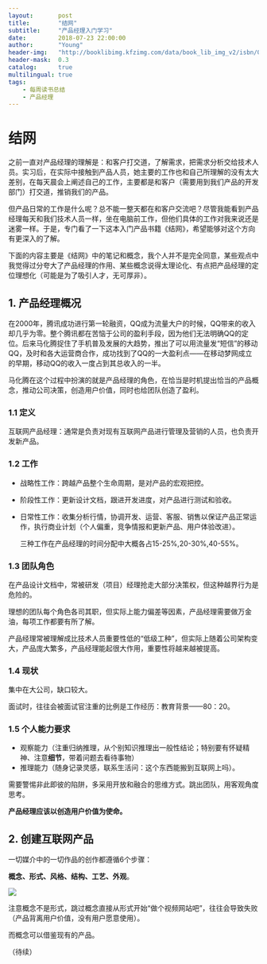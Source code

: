```yaml
---
layout:       post
title:        "结网"
subtitle:     "产品经理入门学习"
date:         2018-07-23 22:00:00
author:       "Young"
header-img:   "http://booklibimg.kfzimg.com/data/book_lib_img_v2/isbn/0/d660/d6603c95313aa87f3675af1fe66fa17e_0_0_0_0.jpg"
header-mask:  0.3
catalog:      true
multilingual: true
tags:
    - 每周读书总结
    - 产品经理
---
```


# 结网

之前一直对产品经理的理解是：和客户打交道，了解需求，把需求分析交给技术人员。实习后，在实际中接触到产品人员，她主要的工作也和自己所理解的没有太大差别，在每天晨会上阐述自己的工作，主要都是和客户（需要用到我们产品的开发部门）打交道，推销我们的产品。

但产品日常的工作是什么呢？总不能一整天都在和客户交流吧？尽管我能看到产品经理每天和我们技术人员一样，坐在电脑前工作，但他们具体的工作对我来说还是迷雾一样。于是，专门看了一下这本入门产品书籍《结网》，希望能够对这个方向有更深入的了解。

下面的内容主要是《结网》中的笔记和概念，我个人并不是完全同意，某些观点中我觉得过分夸大了产品经理的作用、某些概念说得太理论化、有点把产品经理的定位理想化（可能是为了吸引人才，无可厚非）。

## 1. 产品经理概况

在2000年，腾讯成功进行第一轮融资，QQ成为流量大户的时候，QQ带来的收入却几乎为零。整个腾讯都在苦恼于公司的盈利手段，因为他们无法明确QQ的定位。后来马化腾捉住了手机普及发展的大趋势，推出了可以用流量发“短信”的移动QQ，及时和各大运营商合作，成功找到了QQ的一大盈利点——在移动梦网成立的早期，移动QQ的收入一度占到其总收入的一半。

马化腾在这个过程中扮演的就是产品经理的角色，在恰当是时机提出恰当的产品概念，推动公司决策，创造用户价值，同时也给团队创造了盈利。

### 1.1 定义

互联网产品经理：通常是负责对现有互联网产品进行管理及营销的人员，也负责开发新产品。

### 1.2 工作

- 战略性工作：跨越产品整个生命周期，是对产品的宏观把控。

- 阶段性工作：更新设计文档，跟进开发进度，对产品进行测试和验收。

- 日常性工作：收集分析行情，协调开发、运营、客服、销售以保证产品正常运作，执行商业计划（个人偏重，竞争情报和更新产品、用户体验改进）。

  三种工作在产品经理的时间分配中大概各占15-25%,20-30%,40-55%。

### 1.3 团队角色

在产品设计文档中，常被研发（项目）经理抢走大部分决策权，但这种越界行为是危险的。

理想的团队每个角色各司其职，但实际上能力偏差等因素，产品经理需要做万金油，每项工作都要有所了解。

产品经理常被理解成比技术人员重要性低的“低级工种”，但实际上随着公司架构变大，产品庞大繁多，产品经理能起很大作用，重要性将越来越被提高。

### 1.4 现状

集中在大公司，缺口较大。

面试时，往往会被面试官注重的比例是工作经历：教育背景——80：20。

### 1.5 个人能力要求

- 观察能力（注重归纳推理，从个别知识推理出一般性结论；特别要有怀疑精神、注意**细节**，带着问题去看待事物）
- 推理能力（随身记录灵感，联系生活问：这个东西能搬到互联网上吗）。

需要警惕非此即彼的陷阱，多采用开放和融合的思维方式。跳出团队，用客观角度思考。

**产品经理应该以创造用户价值为使命。**



## 2. 创建互联网产品

一切媒介中的一切作品的创作都遵循6个步骤：

**概念、形式、风格、结构、工艺、外观**。

![](http://www.iyunying.org/wp-content/uploads/2016/09/691a480ce73ccb85b8af48a2216697f8.png)

注意概念不是形式，跳过概念直接从形式开始“做个视频网站吧”，往往会导致失败（产品背离用户价值，没有用户愿意使用）。

而概念可以借鉴现有的产品。

（待续）
